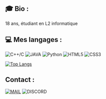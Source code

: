 
## 🎓 Bio :

18 ans, étudiant en L2 informatique

## 💻 Mes langages : 
![C++/C](https://img.shields.io/badge/-C++/C-1365FF?style=for-the-badge&logo=C%2B%2B&logoColor=white)
![JAVA](https://img.shields.io/badge/-JAVA-critical?style=for-the-badge&logo=Java&logoColor=white)
![Python](https://img.shields.io/badge/-Python-DBDB19?style=for-the-badge&logo=Python&logoColor=white)
![HTML5](https://img.shields.io/badge/-HTML5-FE6D02?style=for-the-badge&logo=HTML5&logoColor=white)
![CSS3](https://img.shields.io/badge/-CSS3-00DDD3?style=for-the-badge&logo=CSS3&logoColor=white)

[![Top Langs](https://github-readme-stats.vercel.app/api/top-langs/?username=Croo-Z)](https://github.com/anuraghazra/github-readme-stats)

## Contact :

[![MAIL](https://img.shields.io/badge/-MAIL-000000?style=for-the-badge&logo=Gmail&logoColor=white)](mailto:crez1908@gmail.com)
![DISCORD](https://img.shields.io/badge/-CrooZ#3775-000000?style=for-the-badge&logo=Discord&logoColor=white)

